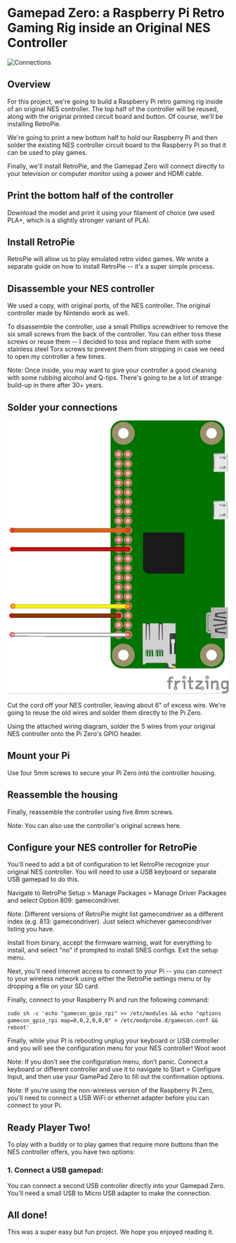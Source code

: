 # Gamepad Zero: a Raspberry Pi Retro Gaming Rig inside an Original NES Controller

![Connections](/images/internal-controller-2.png)

## Overview

For this project, we're going to build a Raspberry Pi retro gaming rig inside of an original NES controller. The top half of the controller will be reused, along with the original printed circuit board and button. Of course, we'll be installing RetroPie.

We're going to print a new bottom half to hold our Raspberry Pi and then solder the existing NES controller circuit board to the Raspberry Pi so that it can be used to play games.

Finally, we'll install RetroPie, and the Gamepad Zero will connect directly to your television or computer monitor using a power and HDMI cable.

## Print the bottom half of the controller

Download the model and print it using your filament of choice (we used PLA+, which is a slightly stronger variant of PLA).

## Install RetroPie

RetroPie will allow us to play emulated retro video games. We wrote a separate guide on how to install RetroPie -- it's a super simple process.

## Disassemble your NES controller

We used a copy, with original ports, of the NES controller. The original controller made by Nintendo work as well.

To disassemble the controller, use a small Phillips screwdriver to remove the six small screws from the back of the controller. You can either toss these screws or reuse them -- I decided to toss and replace them with some stainless steel Torx screws to prevent them from stripping in case we need to open my controller a few times.

Note:
Once inside, you may want to give your controller a good cleaning with some rubbing alcohol and Q-tips. There's going to be a lot of strange build-up in there after 30+ years.

## Solder your connections

![Connections](/images/gpio-connections.png)

Cut the cord off your NES controller, leaving about 6" of excess wire. We're going to reuse the old wires and solder them directly to the Pi Zero.

Using the attached wiring diagram, solder the 5 wires from your original NES controller onto the Pi Zero's GPIO header.

## Mount your Pi

Use four 5mm screws to secure your Pi Zero into the controller housing.

## Reassemble the housing

Finally, reassemble the controller using five 8mm screws.

Note:
You can also use the controller's original screws here.

## Configure your NES controller for RetroPie

You'll need to add a bit of configuration to let RetroPie recognize your original NES controller. You will need to use a USB keyboard or separate USB gamepad to do this.

Navigate to RetroPie Setup > Manage Packages > Manage Driver Packages and select Option 809: gamecondriver.

Note: Different versions of RetroPie might list gamecondriver as a different index (e.g. 813: gamecondriver). Just select whichever gamecondriver listing you have.

Install from binary, accept the firmware warning, wait for everything to install, and select "no" if prompted to install SNES configs. Exit the setup menu.

Next, you'll need internet access to connect to your Pi -- you can connect to your wireless network using either the RetroPie settings menu or by dropping a file on your SD card.

Finally, connect to your Raspberry Pi and run the following command:
```
sudo sh -c 'echo "gamecon_gpio_rpi" >> /etc/modules && echo "options gamecon_gpio_rpi map=0,0,2,0,0,0" > /etc/modprobe.d/gamecon.conf && reboot'
```
Finally, while your PI is rebooting unplug your keyboard or USB controller and you will see the configuration menu for your NES controller! Woot woot

Note: If you don’t see the configuration menu, don’t panic. Connect a keyboard or different controller and use it to navigate to Start > Configure Input, and then use your GamePad Zero to fill out the confirmation options.

Note:
If you're using the non-wireless version of the Raspberry Pi Zero, you'll need to connect a USB WiFi or ethernet adapter before you can connect to your Pi.

## Ready Player Two!

To play with a buddy or to play games that require more buttons than the NES controller offers, you have two options:

### 1. Connect a USB gamepad:
You can connect a second USB controller directly into your Gamepad Zero. You'll need a small USB to Micro USB adapter to make the connection.

## All done!

This was a super easy but fun project. We hope you enjoyed reading it.
